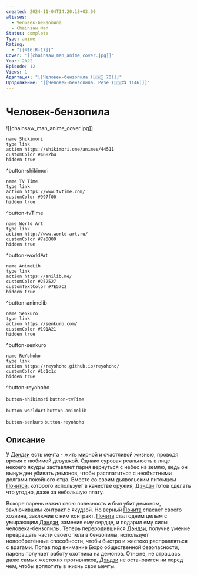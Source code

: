 ```yaml
---
created: 2024-11-04T14:20:18+03:00
aliases:
  - Человек-бензопила
  - Chainsaw Man
Status: complete
Type: anime
Rating:
  - "[[®️16|R-17]]"
Cover: "[[chainsaw_man_anime_cover.jpg]]"
Year: 2022
Episode: 12
Views: 1
Адаптация: "[[Человек-бензопила (🇯🇵📗 70)]]"
Продолжение: "[[Человек-бензопила. Резе (🇯🇵📺 1146)]]"
---
```


# Человек-бензопила

![[chainsaw_man_anime_cover.jpg]]

```button
name Shikimori
type link
action https://shikimori.one/animes/44511
customColor #4682b4
hidden true
```
^button-shikimori

```button
name TV Time
type link
action https://www.tvtime.com/
customColor #997f00
hidden true
```
^button-tvTime

```button
name World Art
type link
action http://www.world-art.ru/
customColor #7a0000
hidden true
```
^button-worldArt

```button
name AnimeLib
type link
action https://anilib.me/
customColor #252527
customTextColor #7E57C2
hidden true
```
^button-animelib

```button
name Senkuro
type link
action https://senkuro.com/
customColor #191A21
hidden true
```
^button-senkuro

```button
name ReYohoho
type link
action https://reyohoho.github.io/reyohoho/
customColor #1c1c1c
hidden true
```
^button-reyohoho

`button-shikimori` `button-tvTime`

`button-worldArt` `button-animelib`

`button-senkuro` `button-reyohoho`

## Описание

У [Дэндзи](https://shikimori.one/characters/170732-denji) есть мечта - жить мирной и счастливой жизнью, проводя время с любимой девушкой. Однако суровая реальность в лице некоего якудзы заставляет парня вернуться с небес на землю, ведь он вынужден убивать демонов, чтобы расплатиться с необъятными долгами покойного отца. Вместе со своим дьявольским питомцем [Почитой](https://shikimori.one/characters/174750-pochita), которого использует в качестве оружия, [Дэндзи](https://shikimori.one/characters/170732-denji) готов сделать что угодно, даже за небольшую плату.

Вскоре парень изжил свою полезность и был убит демоном, заключившим контракт с якудзой. Но верный [Почита](https://shikimori.one/characters/174750-pochita) спасает своего хозяина, заключив с ним контракт. [Почита](https://shikimori.one/characters/174750-pochita) стал одним целым с умирающим [Дэндзи](https://shikimori.one/characters/170732-denji), заменив ему сердце, и подарил ему силы человека-бензопилы. Теперь переродившийся [Дэндзи](https://shikimori.one/characters/170732-denji), получив умение превращать части своего тела в бензопилы, использует новообретённые способности, чтобы быстро и жестоко расправляться с врагами. Попав под внимание Бюро общественной безопасности, парень получает работу охотника на демонов. Отныне, не страшась даже самых жестоких противников, [Дэндзи](https://shikimori.one/characters/170732-denji) не остановится ни перед чем, чтобы воплотить в жизнь свои мечты.
